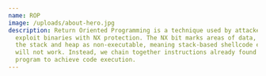 ```yaml
---
name: ROP
image: /uploads/about-hero.jpg
description: Return Oriented Programming is a technique used by attackers to
  exploit binaries with NX protection. The NX bit marks areas of data, such as
  the stack and heap as non-executable, meaning stack-based shellcode exploits
  will not work. Instead, we chain together instructions already found in the
  program to achieve code execution.
---
```

